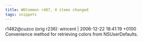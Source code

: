 ```yaml
---
title: WOCommon r487, 4 items changed
tags: snippets
---
```


r1482@cuzco (orig r236): wincent | 2006-12-22 18:41:19 +0100 Convenience method for retrieving colors from NSUserDefaults.
